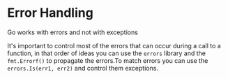 # Error Handling

Go works with errors and not with exceptions

It's important to control most of the errors that can occur during a call to a function, in that order of ideas you can use the `errors` library and the `fmt.Errorf()` to propagate the errors.To match errors you can use the `errors.Is(err1, err2)` and control them exceptions.
